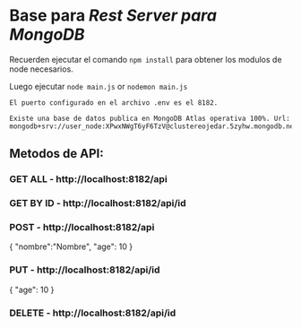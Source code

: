 # Base para *Rest Server para MongoDB*

Recuerden ejecutar el comando `npm install` para obtener los modulos de node necesarios.

Luego ejecutar `node main.js` or `nodemon main.js`

```
El puerto configurado en el archivo .env es el 8182. 

Existe una base de datos publica en MongoDB Atlas operativa 100%. Url: mongodb+srv://user_node:XPwxNWgT6yF6TzV@clustereojedar.5zyhw.mongodb.net/test
```

## Metodos de API:

### GET ALL - http://localhost:8182/api
### GET BY ID - http://localhost:8182/api/id
### POST - http://localhost:8182/api

{
    "nombre":"Nombre",
    "age": 10
}

### PUT - http://localhost:8182/api/id

{
    "age": 10
}

### DELETE - http://localhost:8182/api/id

